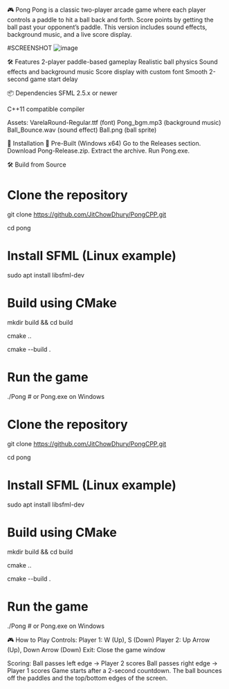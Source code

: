 🎮 Pong
Pong is a classic two-player arcade game where each player controls a paddle to hit a ball back and forth. Score points by getting the ball past your opponent’s paddle. This version includes sound effects, background music, and a live score display.

#SCREENSHOT
![image](https://github.com/user-attachments/assets/2fc0dba1-abb0-4e06-aa07-7cba9d97b75d)


🛠️ Features
2-player paddle-based gameplay
Realistic ball physics
Sound effects and background music
Score display with custom font
Smooth 2-second game start delay

📦 Dependencies
SFML 2.5.x or newer

C++11 compatible compiler

Assets:
VarelaRound-Regular.ttf (font)
Pong_bgm.mp3 (background music)
Ball_Bounce.wav (sound effect)
Ball.png (ball sprite)

🚀 Installation
🔧 Pre-Built (Windows x64)
Go to the Releases section.
Download Pong-Release.zip.
Extract the archive.
Run Pong.exe.

🛠️ Build from Source

# Clone the repository
git clone https://github.com/JitChowDhury/PongCPP.git

cd pong

# Install SFML (Linux example)
sudo apt install libsfml-dev

# Build using CMake
mkdir build && cd build

cmake ..

cmake --build .

# Run the game
./Pong   # or Pong.exe on Windows

# Clone the repository
git clone https://github.com/JitChowDhury/PongCPP.git

cd pong
# Install SFML (Linux example)

sudo apt install libsfml-dev

# Build using CMake
mkdir build && cd build

cmake ..

cmake --build .
# Run the game
./Pong   # or Pong.exe on Windows

🎮 How to Play
Controls:
Player 1: W (Up), S (Down)
Player 2: Up Arrow (Up), Down Arrow (Down)
Exit: Close the game window

Scoring:
Ball passes left edge → Player 2 scores
Ball passes right edge → Player 1 scores
Game starts after a 2-second countdown. The ball bounces off the paddles and the top/bottom edges of the screen.

